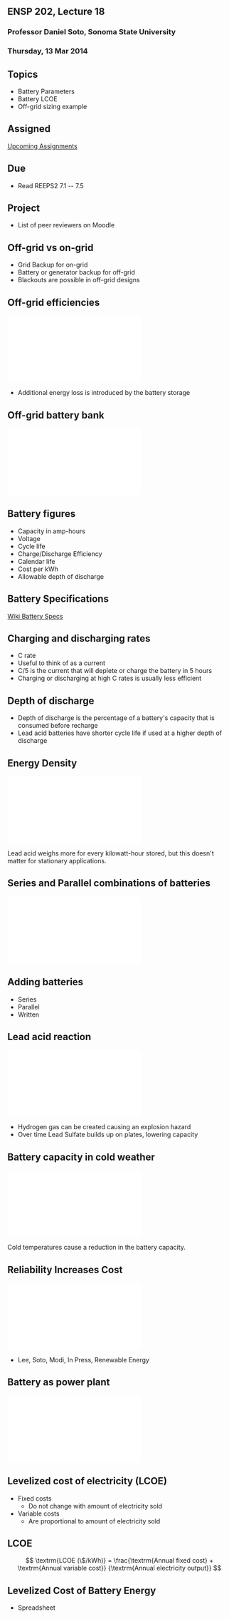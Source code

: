 ## ENSP 202, Lecture 18
### Professor Daniel Soto, Sonoma State University
### Thursday, 13 Mar 2014

## Topics
- Battery Parameters
- Battery LCOE
- Off-grid sizing example

## Assigned
[Upcoming Assignments](https://github.com/dsoto/ENSP-438/blob/master/schedule/upcoming.md)

<!--
solar city followup
-->

## Due
- Read REEPS2 7.1 -- 7.5

## Project
- List of peer reviewers on Moodle

## Off-grid vs on-grid
- Grid Backup for on-grid
- Battery or generator backup for off-grid
- Blackouts are possible in off-grid designs

## Off-grid efficiencies
![](../figures/REEPS2CH6-off-grid-efficiencies.pdf)

- Additional energy loss is introduced by the battery storage

## Off-grid battery bank
![](../figures/off-grid-battery-bank-gil.pdf)

## Battery figures
- Capacity in amp-hours
- Voltage
- Cycle life
- Charge/Discharge Efficiency
- Calendar life
- Cost per kWh
- Allowable depth of discharge


## Battery Specifications
[Wiki Battery Specs](http://en.wikipedia.org/wiki/Rechargeable_battery)

## Charging and discharging rates
- C rate
- Useful to think of as a current
- C/5 is the current that will deplete or charge the battery in 5 hours
- Charging or discharging at high C rates is usually less efficient

## Depth of discharge
- Depth of discharge is the percentage of a battery's capacity that is
  consumed before recharge
- Lead acid batteries have shorter cycle life if used at a higher depth
  of discharge

## Energy Density
![](../figures/REEPS2CH6-energy-density.pdf)

Lead acid weighs more for every kilowatt-hour stored, but this doesn't
matter for stationary applications.

## Series and Parallel combinations of batteries
![](../figures/REEPS2CH6-battery-series-parallel.pdf)

## Adding batteries
- Series
- Parallel
- Written

## Lead acid reaction
![](../figures/REEPS2CH6-lead-acid.pdf)

- Hydrogen gas can be created causing an explosion hazard
- Over time Lead Sulfate builds up on plates, lowering capacity

## Battery capacity in cold weather
![](../figures/REEPS2CH6-battery-cold-capacity.pdf)

Cold temperatures cause a reduction in the battery capacity.

## Reliability Increases Cost

![](../figures/Lee-cost-vs-esp.pdf)

- Lee, Soto, Modi, In Press, Renewable Energy

## Battery as power plant
![](../figures/battery-tikz.pdf)


## Levelized cost of electricity (LCOE)
- Fixed costs
    - Do not change with amount of electricity sold
- Variable costs
    - Are proportional to amount of electricity sold

## LCOE

$$ \textrm{LCOE (\$/kWh)}
   = \frac{\textrm{Annual fixed cost} +
           \textrm{Annual variable cost}}
          {\textrm{Annual electricity output}} $$

## Levelized Cost of Battery Energy
- Spreadsheet


